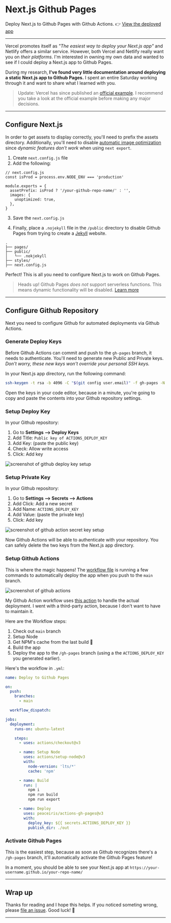 # Next.js Github Pages

Deploy Next.js to Github Pages with Github Actions. 👉 [View the deployed app](https://gregrickaby.github.io/nextjs-github-pages/)

---

Vercel promotes itself as _"The easiest way to deploy your Next.js app"_ and Netlify offers a similar service. However, both Vercel and Netlify really want you on _their platforms_. I'm interested in owning my own data and wanted to see if I could deploy a Next.js app to Github Pages.

During my research, **I've found very little documentation around deploying a static Next.js app to Github Pages.** I spent an entire Saturday working through it and want to share what I learned with you.

> Update: Vercel has since published an [official example](https://github.com/vercel/next.js/tree/canary/examples/github-pages). I recommend you take a look at the official example before making any major decisions.

---

## Configure Next.js

In order to get assets to display correctly, you'll need to prefix the assets directory. Additionally, you'll need to disable [automatic image optimization](https://nextjs.org/blog/next-12-3#disable-image-optimization-stable) since _dynamic features don't work_ when using `next export`.

1. Create `next.config.js` file
2. Add the following:

```js[class="line-numbers"]
// next.config.js
const isProd = process.env.NODE_ENV === 'production'

module.exports = {
  assetPrefix: isProd ? '/your-github-repo-name/' : '',
  images: {
    unoptimized: true,
  },
}
```

3. Save the `next.config.js`

4. Finally, place a `.nojekyll` file in the `/public` directory to disable Github Pages from trying to create a [Jekyll](https://github.blog/2009-12-29-bypassing-jekyll-on-github-pages/) website.

```treeview
.
├── pages/
├── public/
│   └── .nokjekyll
├── styles/
├── next.config.js
```

Perfect! This is all you need to configure Next.js to work on Github Pages.

> Heads up! Github Pages _does not_ support serverless functions. This means dynamic functionality will be disabled. [Learn more](https://nextjs.org/docs/advanced-features/static-html-export#unsupported-features)

---

## Configure Github Repository

Next you need to configure Github for automated deployments via Github Actions.

### Generate Deploy Keys

Before Github Actions can commit and push to the `gh-pages` branch, it needs to authenticate. You'll need to generate new Public and Private keys. _Don't worry, these new keys won't override your personal SSH keys._

In your Next.js app directory, run the following command:

```bash
ssh-keygen -t rsa -b 4096 -C "$(git config user.email)" -f gh-pages -N ""
```

Open the keys in your code editor, because in a minute, you're going to copy and paste the contents into your Github repository settings.

### Setup Deploy Key

In your Github repository:

1. Go to **Settings --> Deploy Keys**
2. Add Title: `Public key of ACTIONS_DEPLOY_KEY`
3. Add Key: (paste the public key)
4. Check: Allow write access
5. Click: Add key

![screenshot of github deploy key setup](https://user-images.githubusercontent.com/200280/203811622-861c6c94-3f3a-4048-8e78-3cc50589c0bc.png)

### Setup Private Key

In your Github repository:

1. Go to **Settings --> Secrets --> Actions**
2. Add Click: Add a new secret
3. Add Name: `ACTIONS_DEPLOY_KEY`
4. Add Value: (paste the private key)
5. Click: Add key

![screenshot of github action secret key setup](https://user-images.githubusercontent.com/200280/203811897-6b8dcace-ba95-4b7b-86a7-84fbd951a98c.png)

Now Github Actions will be able to authenticate with your repository. You can safely delete the two keys from the Next.js app directory.

### Setup Github Actions

This is where the magic happens! The [workflow file](https://github.com/gregrickaby/nextjs-github-pages/blob/main/.github/workflows/deploy.yml) is running a few commands to automatically deploy the app when you push to the `main` branch.

![screenshot of github actions](https://user-images.githubusercontent.com/200280/203812362-f733579f-bd09-4a4e-997d-fba74e02e839.png)

My Github Action workflow uses [this action](https://github.com/peaceiris/actions-gh-pages) to handle the actual deployment. I went with a third-party action, because I don't want to have to maintain it.

Here are the Workflow steps:

1. Check out `main` branch
2. Setup Node
3. Get NPM's cache from the last build 🚀
4. Build the app
5. Deploy the app to the `/gh-pages` branch (using a the `ACTIONS_DEPLOY_KEY` you generated earlier).

Here's the workflow in `.yml`:

```yml
name: Deploy to Github Pages

on:
  push:
    branches:
      - main

  workflow_dispatch:

jobs:
  deployment:
    runs-on: ubuntu-latest

    steps:
      - uses: actions/checkout@v3

      - name: Setup Node
        uses: actions/setup-node@v3
        with:
          node-version: 'lts/*'
          cache: 'npm'

      - name: Build
        run: |
          npm i
          npm run build
          npm run export

      - name: Deploy
        uses: peaceiris/actions-gh-pages@v3
        with:
          deploy_key: ${{ secrets.ACTIONS_DEPLOY_KEY }}
          publish_dir: ./out
```

### Activate Github Pages

This is the easiest step, because as soon as Github recognizes there's a `/gh-pages` branch, it'll automatically activate the Github Pages feature!

In a moment, you should be able to see your Next.js app at `https://your-username.github.io/your-repo-name/`

---

## Wrap up

Thanks for reading and I hope this helps. If you noticed someting wrong, please [file an issue](https://github.com/gregrickaby/nextjs-github-pages/issues). Good luck! 🍻

---

